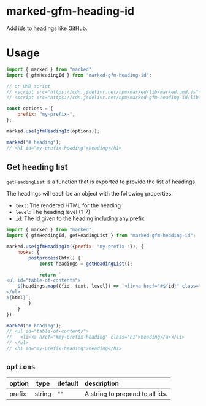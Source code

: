 # marked-gfm-heading-id

Add ids to headings like GitHub.

# Usage

```js
import { marked } from "marked";
import { gfmHeadingId } from "marked-gfm-heading-id";

// or UMD script
// <script src="https://cdn.jsdelivr.net/npm/marked/lib/marked.umd.js"></script>
// <script src="https://cdn.jsdelivr.net/npm/marked-gfm-heading-id/lib/index.umd.js"></script>

const options = {
	prefix: "my-prefix-",
};

marked.use(gfmHeadingId(options));

marked("# heading");
// <h1 id="my-prefix-heading">heading</h1>
```

## Get heading list

`getHeadingList` is a function that is exported to provide the list of headings.

The headings will each be an object with the following properties:
 - `text`: The rendered HTML for the heading
 - `level`: The heading level (1-7)
 - `id`: The id given to the heading including any prefix

```js
import { marked } from "marked";
import { gfmHeadingId, getHeadingList } from "marked-gfm-heading-id";

marked.use(gfmHeadingId({prefix: "my-prefix-"}), {
	hooks: {
		postprocess(html) {
			const headings = getHeadingList();

			return `
<ul id="table-of-contents">
	${headings.map(({id, text, level}) => `<li><a href="#${id}" class="h${level}">${text}</a></li>`)}
</ul>
${html}`;
		}
	}
});

marked("# heading");
// <ul id="table-of-contents">
//   <li><a href="#my-prefix-heading" class="h1">heading</a></li>
// </ul>
// <h1 id="my-prefix-heading">heading</h1>
```

## `options`

| option |  type  | default | description                     |
|--------|--------|---------|:--------------------------------|
| prefix | string |  `""`   | A string to prepend to all ids. |
